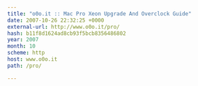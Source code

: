 ```yaml
---
title: "o0o.it :: Mac Pro Xeon Upgrade And Overclock Guide"
date: 2007-10-26 22:32:25 +0000
external-url: http://www.o0o.it/pro/
hash: b11f8d1624ad8cb93f5bcb8356486802
year: 2007
month: 10
scheme: http
host: www.o0o.it
path: /pro/

---
```



